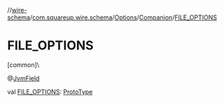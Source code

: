//[wire-schema](../../../../index.md)/[com.squareup.wire.schema](../../index.md)/[Options](../index.md)/[Companion](index.md)/[FILE_OPTIONS](-f-i-l-e_-o-p-t-i-o-n-s.md)

# FILE_OPTIONS

[common]\

@[JvmField](https://kotlinlang.org/api/latest/jvm/stdlib/kotlin.jvm/-jvm-field/index.html)

val [FILE_OPTIONS](-f-i-l-e_-o-p-t-i-o-n-s.md): [ProtoType](../../-proto-type/index.md)
